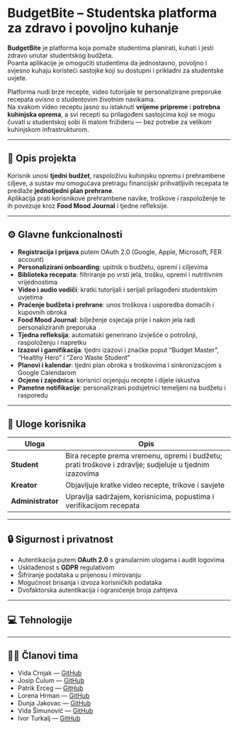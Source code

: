 # BudgetBite – Studentska platforma za zdravo i povoljno kuhanje

**BudgetBite** je platforma koja pomaže studentima planirati, kuhati i jesti zdravo unutar studentskog budžeta.  
Poanta aplikacije je omogućiti studentima da jednostavno, povoljno i svjesno kuhaju koristeći sastojke koji su dostupni i prikladni za studentske uvjete.  

Platforma nudi brze recepte, video tutorijale te personalizirane preporuke recepata ovisno o studentovim životnim navikama.  
Na svakom video receptu jasno su istaknuti **vrijeme pripreme** i **potrebna kuhinjska oprema**, a svi recepti su prilagođeni sastojcima koji se mogu čuvati u studentskoj sobi ili malom frižideru — bez potrebe za velikom kuhinjskom infrastrukturom.

---

## 🥦 Opis projekta

Korisnik unosi **tjedni budžet**, raspoloživu kuhinjsku opremu i prehrambene ciljeve, a sustav mu omogućava pretragu financijski prihvatljivih recepata te predlaže **jednotjedni plan prehrane**.  
Aplikacija prati korisnikove prehrambene navike, troškove i raspoloženje te ih povezuje kroz **Food Mood Journal** i tjedne refleksije.

---

## ⚙️ Glavne funkcionalnosti

- **Registracija i prijava** putem OAuth 2.0 (Google, Apple, Microsoft, FER account)  
- **Personalizirani onboarding**: upitnik o budžetu, opremi i ciljevima  
- **Biblioteka recepata**: filtriranje po vrsti jela, trošku, opremi i nutritivnim vrijednostima  
- **Video i audio vodiči**: kratki tutorijali i serijali prilagođeni studentskim uvjetima  
- **Praćenje budžeta i prehrane**: unos troškova i usporedba domaćih i kupovnih obroka  
- **Food Mood Journal**: bilježenje osjećaja prije i nakon jela radi personaliziranih preporuka  
- **Tjedna refleksija**: automatski generirano izvješće o potrošnji, raspoloženju i napretku  
- **Izazovi i gamifikacija**: tjedni izazovi i značke poput “Budget Master”, “Healthy Hero” i “Zero Waste Student”  
- **Planovi i kalendar**: tjedni plan obroka s troškovima i sinkronizacijom s Google Calendarom  
- **Ocjene i zajednica**: korisnici ocjenjuju recepte i dijele iskustva  
- **Pametne notifikacije**: personalizirani podsjetnici temeljeni na budžetu i rasporedu  

---

## 👥 Uloge korisnika

| Uloga | Opis |
|-------|------|
| **Student** | Bira recepte prema vremenu, opremi i budžetu; prati troškove i zdravlje; sudjeluje u tjednim izazovima |
| **Kreator** | Objavljuje kratke video recepte, trikove i savjete |
| **Administrator** | Upravlja sadržajem, korisnicima, popustima i verifikacijom recepata |

---

## 🔒 Sigurnost i privatnost

- Autentikacija putem **OAuth 2.0** s granularnim ulogama i audit logovima  
- Usklađenost s **GDPR** regulativom  
- Šifriranje podataka u prijenosu i mirovanju  
- Mogućnost brisanja i izvoza korisničkih podataka  
- Dvofaktorska autentikacija i ograničenje broja zahtjeva  

---

## 💻 Tehnologije

---

## 👩‍💻 Članovi tima

- Vida Crnjak — [GitHub](https://github.com/korisnickoime)  
- Josip Ćulum — [GitHub](https://github.com/jculum7)  
- Patrik Erceg — [GitHub](https://github.com/korisnickoime)  
- Lorena Hrman — [GitHub](https://github.com/lhrman)  
- Dunja Jakovac — [GitHub](https://github.com/d-jkv)  
- Vida Šimunović — [GitHub](https://github.com/vidasimunovic)  
- Ivor Turkalj — [GitHub](https://github.com/ivorturkalj)  
